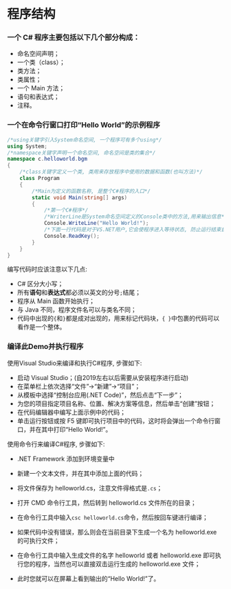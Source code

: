 # 程序结构

### 一个 C# 程序主要包括以下几个部分构成：

- 命名空间声明；
- 一个类（class）；
- 类方法；
- 类属性；
- 一个 Main 方法；
- 语句和表达式；
- 注释。

### 一个在命令行窗口打印“Hello World”的示例程序

```C#
/*using关键字引入System命名空间, 一个程序可有多个using*/
using System;
/*namespace关键字声明一个命名空间, 命名空间是类的集合*/
namespace c.helloworld.bgm
{
    /*class关键字定义一个类, 类用来存放程序中使用的数据和函数(也叫方法)*/
    class Program
    {
        /*Main为定义的函数名称, 是整个C#程序的入口*/
        static void Main(string[] args)
        {
            /*第一个C#程序*/
            /*WriterLine是System命名空间定义的Console类中的方法,用来输出信息*/
            Console.WriteLine("Hello World!");
            /*下面一行代码是对于VS.NET用户,它会使程序进入等待状态, 防止运行结束自动关闭 */
            Console.ReadKey();
        }
    }
}
```

编写代码时应该注意以下几点:

- C# 区分大小写；
- 所有**语句**和**表达式**都必须以英文的分号`;`结尾；
- 程序从 Main 函数开始执行；
- 与 Java 不同，程序文件名可以与类名不同；
- 代码中出现的`{`和`}`都是成对出现的，用来标记代码块，`{ }`中包裹的代码可以看作是一个整体。

### 编译此Demo并执行程序

使用Visual Studio来编译和执行C#程序, 步骤如下:

- 启动 Visual Studio；(自2019左右以后需要从安装程序进行启动)
- 在菜单栏上依次选择“文件”->“新建”->“项目”；
- 从模板中选择“控制台应用(.NET Code)”，然后点击“下一步”；
- 为您的项目指定项目名称、位置、解决方案等信息，然后单击“创建”按钮；
- 在代码编辑器中编写上面示例中的代码；
- 单击运行按钮或按 F5 键即可执行项目中的代码，这时将会弹出一个命令行窗口，并在其中打印“Hello World!”。

使用命令行来编译C#程序, 步骤如下:

-  .NET Framework 添加到环境变量中

- 新建一个文本文件，并在其中添加上面的代码；
- 将文件保存为 helloworld.cs，注意文件得格式是`.cs`；
- 打开 CMD 命令行工具，然后转到 helloworld.cs 文件所在的目录；
- 在命令行工具中输入`csc helloworld.cs`命令，然后按回车键进行编译；
- 如果代码中没有错误，那么则会在当前目录下生成一个名为 helloworld.exe 的可执行文件；
- 在命令行工具中输入生成文件的名字 helloworld 或者 helloworld.exe 即可执行您的程序，当然也可以直接双击运行生成的 helloworld.exe 文件；
- 此时您就可以在屏幕上看到输出的“Hello World!”了。
